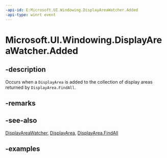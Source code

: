 ```yaml
---
-api-id: E:Microsoft.UI.Windowing.DisplayAreaWatcher.Added
-api-type: winrt event
---
```


# Microsoft.UI.Windowing.DisplayAreaWatcher.Added

<!--
public event Windows.Foundation.TypedEventHandler<Microsoft.UI.Windowing.DisplayAreaWatcher,Microsoft.UI.Windowing.DisplayArea> Added;
-->

## -description

Occurs when a `DisplayArea` is added to the collection of display areas returned by `DisplayArea.FindAll`.

## -remarks

## -see-also

[DisplayAreaWatcher](displayareawatcher.md), [DisplayArea](displayarea.md), [DisplayArea.FindAll](displayarea_findall_1149612203.md)

## -examples
